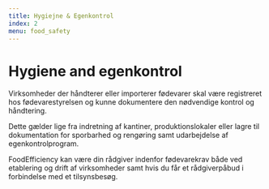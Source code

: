```yaml
---
title: Hygiejne & Egenkontrol
index: 2
menu: food_safety
---
```

# Hygiene and egenkontrol	
Virksomheder der håndterer eller importerer fødevarer skal være registreret hos fødevarestyrelsen og kunne dokumentere den nødvendige kontrol og håndtering. 

Dette gælder lige fra indretning af kantiner, produktionslokaler eller lagre til dokumentation for sporbarhed og rengøring samt udarbejdelse af egenkontrolprogram. 

FoodEfficiency kan være din rådgiver indenfor fødevarekrav både ved etablering og drift af virksomheder samt hvis du får et rådgiverpåbud i forbindelse med et tilsynsbesøg. 
	
